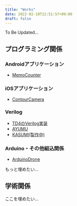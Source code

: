 ```yaml
---
title: "Works"
date: 2022-02-10T22:51:57+09:00
draft: false
---
```

To Be Updated...

## プログラミング関係
### Androidアプリケーション
- [MemoCounter](https://play.google.com/store/apps/details?id=kr.prokuma.memocounter)

### iOSアプリケーション
- [ContourCamera](https://github.com/Prokuma/Contour-Camera)

### Verilog
- [TD4のVerilog実装](https://github.com/Prokuma/TD4)
- [AYUMU](https://github.com/Prokuma/Ayumu)
- [KASUMI(製作中)](https://github.com/Prokuma/Kasumi)

### Arduino・その他組込関係
- [ArduinoDrone](https://github.com/Prokuma/arduino_drone)

もっと埋めたい…

## 学術関係
ここを埋めたい…
